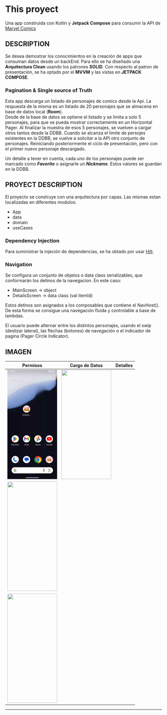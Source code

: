 # This proyect 

Una app construida con Kotlin y **Jetpack Compose** para consumir la API de [Marvel Comics](https://developer.marvel.com/)

## DESCRIPTION
Se desea demostrar los conocimientos en la creación de apps que consuman datos desde un backEnd. Para ello se ha diseñado una **Arquitectura Clean** usando los patrones **SOLID**.
Con respecto al patron de presentación, se ha optado por el  **MVVM**  y las vistas en **JETPACK COMPOSE**.

### Pagination & Single source of Truth
Esta app descarga un listado de personajes de comics desde la Api. La respuesta de la misma es un listado de 20 personajes que se almacena en base de datos local (**Room**).  
Desde de la base de datos se optiene el listado y se limita a solo 5 personajes, para que se pueda mostrar correctamente en un Horizontal Pager. Al finalizar la muestra de esos 5 personajes, se vuelven a cargar otros tantos desde la DDBB.
Cuando se alcanza el limite de persojes existentes en la DDBB, se vuelve a solicitar a la API otro conjunto de personajes. Reiniciando posteriormente el ciclo de presentación, pero con el primer nuevo personaje descargado.

Un detalle a tener en cuenta, cada uno de los personajes puede ser marcado como ***Favorito*** o asignarle un ***Nickname***. Estos valores se guardan en la DDBB.


## PROYECT DESCRIPTION

El proyecto se construye con una arquitectura por capas. Las mismas estan localizadas en diferentes modulos:
* App
* data
* domain
* useCases

### Dependency Injection

Para suministrar la injeción de dependencias, se ha obtado por usar [Hilt](https://dagger.dev/hilt/).  



### Navigation

Se configura un conjunto de objetos o data class serializables, que conformarán los detinos de la navegacion. En este caso: 
* MainScreen -> object
* DetailsScreen -> data class (val itemId)

Estos detinos son asignados a los composables que contiene el NavHost(). De esta forma se consigue una navegación fluida y controlable a base de lambdas.

El usuario puede alternar entre los distintos personajes, usando el swip (deslizar lateral), las flechas (botones) de navegación o el indicador de pagina (Pager Circle Indicator).  


## IMAGEN
| Permisos | Cargo de Datos | Detalles |
| --- | --- | --- |
|<img src="https://github.com/jorgesanme/Compose_Marvel_Api/blob/main/images/open.gif" width="160" height="350" />|<img src="https://github.com/jorgesanme/Compose_Marvel_Api/blob/main/images/segundo.gif" width="160" height="350" />|
<img src="https://github.com/jorgesanme/Compose_Marvel_Api/blob/main/images/detalles.gif" width="160" height="350" />|
<img src="https://github.com/jorgesanme/Compose_Marvel_Api/blob/main/images/reload.gif" width="160" height="350" />|

---


